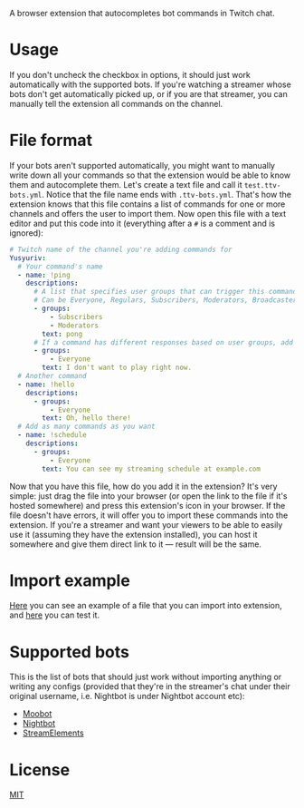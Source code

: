 A browser extension that autocompletes bot commands in Twitch chat.

# Usage
If you don't uncheck the checkbox in options, it should just work automatically with the supported bots. If you're watching a streamer whose bots don't get automatically picked up, or if you are that streamer, you can manually tell the extension all commands on the channel.

# File format
If your bots aren't supported automatically, you might want to manually write down all your commands so that the extension would be able to know them and autocomplete them. Let's create a text file and call it `test.ttv-bots.yml`. Notice that the file name ends with `.ttv-bots.yml`. That's how the extension knows that this file contains a list of commands for one or more channels and offers the user to import them. Now open this file with a text editor and put this code into it (everything after a `#` is a comment and is ignored):

```yaml
# Twitch name of the channel you're adding commands for
Yusyuriv:
  # Your command's name
  - name: !ping
    descriptions:
      # A list that specifies user groups that can trigger this command.
      # Can be Everyone, Regulars, Subscribers, Moderators, Broadcaster.
      - groups:
          - Subscribers
          - Moderators
        text: pong
      # If a command has different responses based on user groups, add additional responses
      - groups:
          - Everyone
        text: I don't want to play right now.
  # Another command
  - name: !hello
    descriptions:
      - groups:
          - Everyone
        text: Oh, hello there!
  # Add as many commands as you want
  - name: !schedule
    descriptions:
      - groups:
          - Everyone
        text: You can see my streaming schedule at example.com
```

Now that you have this file, how do you add it in the extension? It's very simple: just drag the file into your browser (or open the link to the file if it's hosted somewhere) and press this extension's icon in your browser. If the file doesn't have errors, it will offer you to import these commands into the extension. If you're a streamer and want your viewers to be able to easily use it (assuming they have the extension installed), you can host it somewhere and give them direct link to it — result will be the same.

# Import example
[Here][Import example] you can see an example of a file that you can import into extension, and [here][My Twitch chat] you can test it.

# Supported bots
This is the list of bots that should just work without importing anything or writing any configs (provided that they're in the streamer's chat under their original username, i.e. Nightbot is under Nightbot account etc):

* [Moobot]
* [Nightbot]
* [StreamElements]

# License
[MIT](LICENSE)

[Moobot]: https://twitch.moobot.tv/
[Nightbot]: https://beta.nightbot.tv/
[StreamElements]: https://streamelements.com/
[Import example]: ../../raw/master/Command-example.ttv-bots.yml
[My Twitch chat]: https://www.twitch.tv/yusyuriv/chat